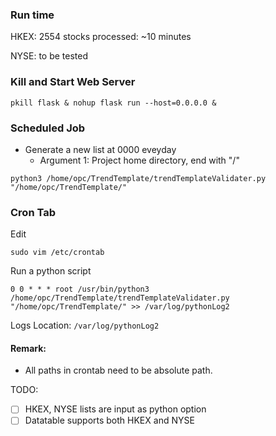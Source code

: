 ### Run time
HKEX: 2554 stocks processed: ~10 minutes

NYSE: to be tested

### Kill and Start Web Server
```shell script
pkill flask & nohup flask run --host=0.0.0.0 &
```

### Scheduled Job
- Generate a new list at 0000 eveyday
  - Argument 1: Project home directory, end with "/"
```shell script
python3 /home/opc/TrendTemplate/trendTemplateValidater.py "/home/opc/TrendTemplate/"
```

### Cron Tab
Edit
```shell script
sudo vim /etc/crontab
```

Run a python script
```shell script
0 0 * * * root /usr/bin/python3 /home/opc/TrendTemplate/trendTemplateValidater.py "/home/opc/TrendTemplate/" >> /var/log/pythonLog2
```

Logs Location: `/var/log/pythonLog2`

#### **Remark:**
- All paths in crontab need to be absolute path.




TODO:
- [ ] HKEX, NYSE lists are input as python option
- [ ] Datatable supports both HKEX and NYSE
